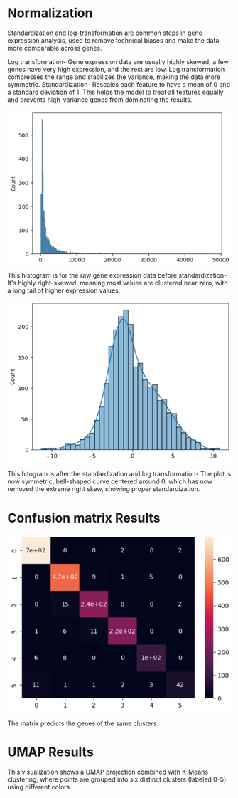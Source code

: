 # Normalization
Standardization and log-transformation are common steps in gene expression analysis, used to remove technical biases and make the data more comparable across genes.

Log transformation- Gene expression data are usually highly skewed; a few genes have very high expression, and the rest are low. Log transformation compresses the range and stabilizes the variance, making the data more symmetric.
Standardization- Rescales each feature to have a mean of 0 and a standard deviation of 1. This helps the model to treat all features equally and prevents high-variance genes from dominating the results.

![My Image](https://github.com/Akshya29/machiny/blob/main/Screenshot%202025-04-15%20153214.png)

This histogram is for the raw gene expression data before standardization-
It's highly right-skewed, meaning most values are clustered near zero, with a long tail of higher expression values. 

![My Image](https://github.com/Akshya29/machiny/blob/main/Screenshot%202025-04-15%20150855.png)

This hitogram is after the standardization and log transformation- 
The plot is now symmetric, bell-shaped curve centered around 0, which has now removed the extreme right skew, showing proper standardization.

# Confusion matrix Results
![My Image](https://github.com/Akshya29/machiny/blob/main/Screenshot%202025-04-15%20144513.png)

The matrix predicts the genes of the same clusters.

# UMAP Results


This visualization shows a UMAP projection combined with K-Means clustering, where points are grouped into six distinct clusters (labeled 0-5) using different colors.

